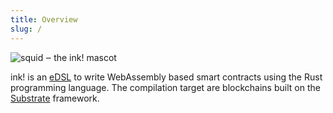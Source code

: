 ```yaml
---
title: Overview
slug: /
---
```


![squid ‒ the ink! mascot](/img/ink-squid.svg)
  
ink! is an [eDSL](https://wiki.haskell.org/Embedded_domain_specific_language) to write WebAssembly based smart contracts using the Rust programming language. The compilation target are blockchains built on the [Substrate](https://github.com/paritytech/substrate) framework.

